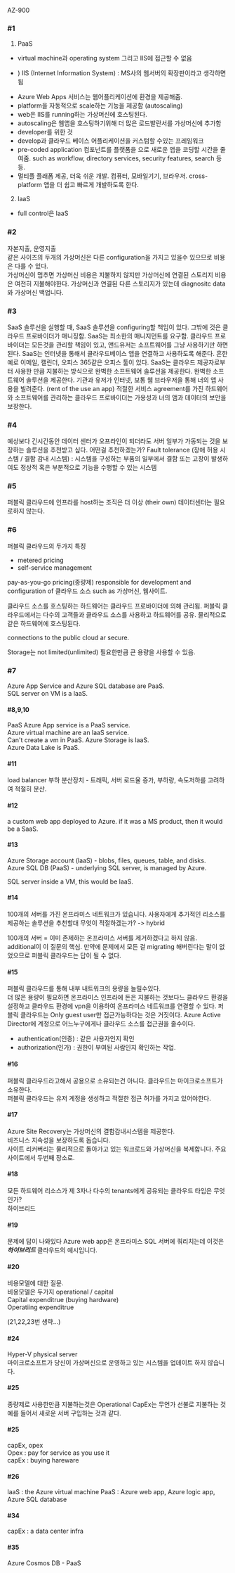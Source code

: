
AZ-900
<h3>#1</h3>

1) PaaS   
- virtual machine과 operating system 그리고 IIS에 접근할 수 없음
+ ) IIS (Internet Information System) : MS사의 웹서버의 확장판이라고 생각하면 됨
- Azure Web Apps 서비스는 웹어플리케이션에 환경을 제공해줌. 
- platform을 자동적으로 scale하는 기능을 제공함 (autoscaling)
- web은 IIS를 running하는 가상머신에 호스팅된다.
- autoscaling은 웹앱을 호스팅하기위해 더 많은 로드발란서를 가상머신에 추가함
- developer를 위한 것
- develop과 클라우드 베이스 어플리케이션을 커스텀할 수있는 프레임워크
- pre-coded application 컴포넌트를 플랫폼을 으로 새로운 앱을 코딩할 시간을 줄여줌. such as workflow, directory services, security features, search 등등.
- 멀티플 플래폼 제공, 더욱 쉬운 개발. 컴퓨터, 모바일기기, 브라우저. cross-platform 앱을 더 쉽고 빠르게 개발하도록 한다.

2) laaS
- full control은 laaS

<h3>#2</h3>

자본지출, 운영지출  
같은 사이즈의 두개의 가상머신은 다른 configuration을 가지고 있을수 있으므로 비용은 다를 수 있다.  
가상머신이 멈추면 가상머신 비용은 지불하지 않지만 가상머신에 연결된 스토리지 비용은 여전히 지불해야한다. 가상머신과 연결된 다른 스토리지가 있는데 diagnositc data와 가상머신 백업니다.


<h3>#3</h3>
SaaS 솔루선을 실행할 때, SaaS 솔루션을 configuring할 책임이 있다. 그밖에 것은 클라우드 프로바이더가 매니징함.
SaaS는 최소한의 매니지먼트를 요구함.  
클라우드 프로바이더는 모든것을 관리할 책임이 있고, 앤드유저는 소프트웨어를 그냥 사용하기만 하면된다. SaaS는 인터넷을 통해서 클라우드베이스 앱을 연결하고 사용하도록 해준다. 흔한 예로 이메일, 캘린더, 오피스 365같은 오피스 툴이 있다.  
SaaS는 클라우드 제공자로부터 사용한 만큼 지불하는 방식으로 완벽한 소프트웨어 솔루션을 제공한다. 완벽한 소프트웨어 솔루션을 제공한다. 기관과 유저가 인터넷, 보통 웹 브라우저을 통해 너의 앱 사용을 빌려준다. (rent of the use an app)  
적절한 서비스 agreement를 가진 하드웨어와 소프트웨어를 관리하는 클라우드 프로바이더는 가용성과 너의 앰과 데이터의 보안을 보장한다.  

<h3>#4</h3>
예상보다 긴시간동안 데이터 센터가 오프라인이 되더라도 서버 일부가 가동되는 것을 보장하는 솔루션을 추천받고 싶다. 어떤걸 추천하겠는가?
Fault tolerance (장애 허용 시스템 / 결함 감내 시스템) : 시스템을 구성하는 부품의 일부에서 결함 또는 고장이 발생하여도 정상적 혹은 부분적으로 기능을 수행할 수 있는 시스템  


<h3>#5</h3>
퍼블릭 클라우드에 인프라를 host하는 조직은 더 이상 (their own) 데이터센터는 필요로하지 않는다.  
    
### #6
퍼블릭 클라우드의 두가지 특징
- metered pricing
- self-service management

pay-as-you-go pricing(종량제)
responsible for development and configuration of 클라우드 소스 such as 가상머신, 웹사이트.

클라우드 소스를 호스팅하는 하드웨어는 클라우드 프로바이더에 의해 관리됨. 퍼블릭 클라우드에서는 다수의 고객들과 클라우드 소스를 사용하고 하드웨어를 공유. 물리적으로 같은 하드웨어에 호스팅된다.

connections to the public cloud ar secure.

Storage는 not limited(unlimited) 필요한만큼 큰 용량을 사용할 수 있음.

### #7
Azure App Service and Azure SQL database are PaaS.  
SQL server on VM is a laaS.

#### #8,9,10
PaaS Azure App service is a PaaS service.  
Azure virtual machine are an laaS service.  
Can't create a vm in PaaS.
Azure Storage is laaS.  
Azure Data Lake is PaaS.

#### #11
load balancer 부하 분산장치 - 트래픽, 서버 로드율 증가, 부하량, 속도저하를 고려하여 적절히 분산.

#### #12
a custom web app deployed to Azure. if it was a MS product, then it would be a SaaS.

#### #13
Azure Storage account (laaS) - blobs, files, queues, table, and disks.  
Azure SQL DB (PaaS) -  underlying SQL server, is managed by Azure.

SQL server inside a VM, this would be laaS.

#### #14
100개의 서버를 가진 온프라미스 네트워크가 있습니다.
사용자에게 추가적인 리소스를 제공하는 솔루션을 추천할대 무엇이 적절하겠는가? -> hybrid

100개의 서버 = 이미 존제하는 온프라미스 서버를 제거하겠다고 하지 않음.  
additional이 이 질문의 핵심. 만약에 문제에서 모든 걸 migrating 해버린다는 말이 없었으므로 퍼블릭 클라우드는 답이 될 수 없다.

#### #15
퍼블릭 클라우드를 통해 내부 내트워크의 용량을 늘릴수있다.  
더 많은 용량이 필요하면 온프라미스 인프라에 돈은 지불하는 것보다느 클라우드 환경을 설정하고 클라우드 환경에 vpn을 이용하여 온프라미스 네트워크를 연결할 수 있다. 
퍼블릭 클라우드는 Only guest user만 접근가능하다는 것은 거짓이다. Azure Active Director에 계정으로 어느누구에게나 클라우드 소스를 접근권을 줄수이다.
- authentication(인증) : 같은 사용자인지 확인
- authorization(인가) : 권한이 부여된 사람인지 확인하는 작업.

#### #16
퍼블릭 클라우드라고해서 공용으로 소유되는건 아니다. 클라우드는 마이크로소프트가 소유한다.  
퍼블릭 클라우드는 유저 계정을 생성하고 적절한 접근 허가를 가지고 있어야한다.

#### #17
Azure Site Recovery는 가상머신의 결함감내시스템을 제공한다.  
비즈니스 지속성을 보장하도록 돕습니다.  
사이트 리커버리는 물리적으로 돌아가고 있는 워크로드와 가상머신을 복제합니다. 주요사이트에서 두번째 장소로.

#### #18
모든 하드웨어 리소스가 제 3자나 다수의 tenants에게 공유되는 클라우드 타입은 무엇인가?  
하이브리드

#### #19
문제에 답이 나와있다 Azure web app은 온프라미스 SQL 서버에 쿼리치는데 이것은 ***하이브리드*** 클라우드의 예시입니다.

#### #20
비용모델에 대한 질문.  
비용모델은 두가지 operational / capital  
Capital expenditrue (buying hardware)  
Operatiing expenditrue

(21,22,23번 생략...)

#### #24
Hyper-V physical server  
마이크로소프트가 당신이 가상머신으로 운영하고 있는 시스템을 업데이트 하지 않습니다.

#### #25
종량제로 사용한만큼 지불하는것은 Operational 
CapEx는 무언가 선불로 지불하는 것 예를 들어서 새로운 서버 구입하는 것과 같다.

#### #25
capEx, opex  
Opex : pay for service as you use it  
capEx : buying hareware

#### #26
laaS : the Azure virtual machine 
PaaS : Azure web app, Azure logic app, Azure SQL database

#### #34
capEx : a data center infra

#### #35
Azure Cosmos DB - PaaS